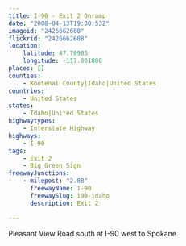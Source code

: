 ```yaml
---
title: I-90 - Exit 2 Onramp
date: "2008-04-13T19:30:53Z"
imageid: "2426662608"
flickrid: "2426662608"
location:
    latitude: 47.70985
    longitude: -117.001808
places: []
counties:
    - Kootenai County|Idaho|United States
countries:
    - United States
states:
    - Idaho|United States
highwaytypes:
    - Interstate Highway
highways:
    - I-90
tags:
    - Exit 2
    - Big Green Sign
freewayJunctions:
    - milepost: "2.08"
      freewayName: I-90
      freewaySlug: i90-idaho
      description: Exit 2

---
```

Pleasant View Road south at I-90 west to Spokane.  